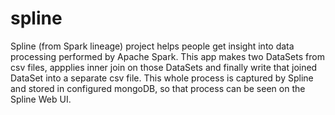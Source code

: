 # spline

Spline (from Spark lineage) project helps people get insight into data processing performed by Apache Spark.
This app makes two DataSets from csv files, appplies inner join on those DataSets and finally write that joined DataSet into a separate csv file.
This whole process is captured by Spline and stored in configured mongoDB, so that process can be seen on the Spline Web UI.
